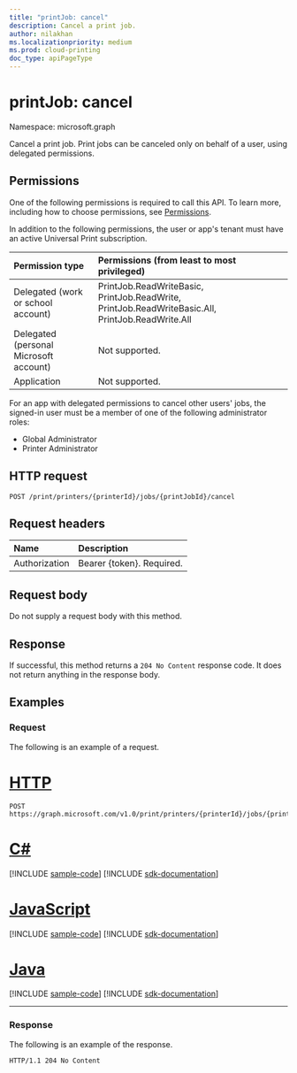 ```yaml
---
title: "printJob: cancel"
description: Cancel a print job.
author: nilakhan
ms.localizationpriority: medium
ms.prod: cloud-printing
doc_type: apiPageType
---
```


# printJob: cancel
Namespace: microsoft.graph

Cancel a print job. Print jobs can be canceled only on behalf of a user, using delegated permissions.

## Permissions
One of the following permissions is required to call this API. To learn more, including how to choose permissions, see [Permissions](/graph/permissions-reference).

In addition to the following permissions, the user or app's tenant must have an active Universal Print subscription.

|Permission type | Permissions (from least to most privileged) |
|:---------------|:--------------------------------------------|
|Delegated (work or school account)| PrintJob.ReadWriteBasic, PrintJob.ReadWrite, PrintJob.ReadWriteBasic.All, PrintJob.ReadWrite.All |
|Delegated (personal Microsoft account)|Not supported.|
|Application| Not supported. |

For an app with delegated permissions to cancel other users' jobs, the signed-in user must be a member of one of the following administrator roles:
- Global Administrator
- Printer Administrator

## HTTP request

<!-- {
  "blockType": "ignored"
}
-->
``` http
POST /print/printers/{printerId}/jobs/{printJobId}/cancel
```

## Request headers
|Name|Description|
|:---|:---|
|Authorization|Bearer {token}. Required.|

## Request body
Do not supply a request body with this method.

## Response
If successful, this method returns a `204 No Content` response code. It does not return anything in the response body.

## Examples

### Request

The following is an example of a request.

# [HTTP](#tab/http)
<!-- {
  "blockType": "request",
  "name": "printjob_cancel"
}
-->
``` http
POST https://graph.microsoft.com/v1.0/print/printers/{printerId}/jobs/{printJobId}/cancel
```

# [C#](#tab/csharp)
[!INCLUDE [sample-code](../includes/snippets/csharp/printjob-cancel-csharp-snippets.md)]
[!INCLUDE [sdk-documentation](../includes/snippets/snippets-sdk-documentation-link.md)]

# [JavaScript](#tab/javascript)
[!INCLUDE [sample-code](../includes/snippets/javascript/printjob-cancel-javascript-snippets.md)]
[!INCLUDE [sdk-documentation](../includes/snippets/snippets-sdk-documentation-link.md)]

# [Java](#tab/java)
[!INCLUDE [sample-code](../includes/snippets/java/printjob-cancel-java-snippets.md)]
[!INCLUDE [sdk-documentation](../includes/snippets/snippets-sdk-documentation-link.md)]

---

### Response

The following is an example of the response.

<!-- {
  "blockType": "response",
  "truncated": true
}
-->
``` http
HTTP/1.1 204 No Content
```

